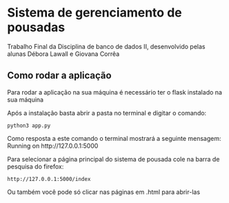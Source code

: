 # Sistema de gerenciamento de pousadas 

<p>Trabalho Final da Disciplina de banco de dados II, desenvolvido pelas 
alunas Débora Lawall e Giovana Corrêa</p>

## Como rodar a aplicação 

<p>Para rodar a aplicação na sua máquina é necessário ter o flask instalado na sua máquina</p>
<p>Após a instalação basta abrir a pasta no terminal e digitar o comando: </p>

``` python3 app.py ```

<p>Como resposta a este comando o terminal mostrará a seguinte mensagem: Running on http://127.0.0.1:5000</p>
<p>Para selecionar a página principal do sistema de pousada cole na barra de pesquisa do firefox: </p>

```http://127.0.0.1:5000/index```

<p>Ou também você pode só clicar nas páginas em .html para abrir-las</p>
